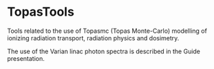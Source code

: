 # TopasTools
Tools related to the use of Topasmc (Topas Monte-Carlo) modelling of ionizing radiation transport, radiation physics and dosimetry.

The use of the Varian linac photon spectra is described in the Guide presentation. 
